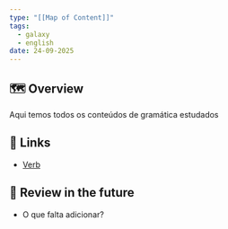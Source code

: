 ```yaml
---
type: "[[Map of Content]]"
tags:
  - galaxy
  - english
date: 24-09-2025
---
```

## 🗺️ Overview
Aqui temos todos os conteúdos de gramática estudados
##  📂 Links
- [Verb](English/Grammar/Verb/__index.md)
## 🔎 Review in the future
- O que falta adicionar?
